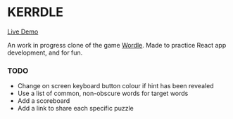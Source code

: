 # KERRDLE

[Live Demo](https://deankerr.github.io/kerrdle/)

An work in progress clone of the game [Wordle](https://www.powerlanguage.co.uk/wordle/). Made to practice React app
development, and for fun.

### TODO
- Change on screen keyboard button colour if hint has been revealed
- Use a list of common, non-obscure words for target words
- Add a scoreboard
- Add a link to share each specific puzzle
